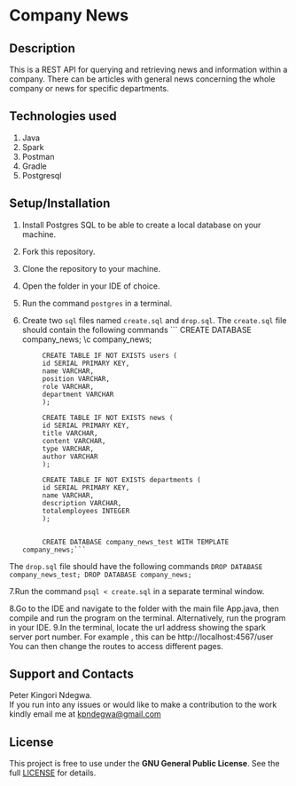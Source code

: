 # Company News
## Description
This is a REST API for querying and retrieving news and information within a company. There can
 be articles with general news concerning the whole company or news for specific departments.
## Technologies used
1. Java
2. Spark
3. Postman
4. Gradle
5. Postgresql

## Setup/Installation
1. Install Postgres SQL to be able to create a local database on your machine.
2. Fork this repository.
3. Clone the repository to your machine.
4. Open the folder in your IDE of choice.
5. Run the command `postgres` in a terminal.
6. Create two `sql` files named `create.sql` and `drop.sql`. The `create.sql` file should contain
 the following commands
        ``` CREATE DATABASE company_news;
            \c company_news;
            
            CREATE TABLE IF NOT EXISTS users (
            id SERIAL PRIMARY KEY,
            name VARCHAR,
            position VARCHAR,
            role VARCHAR,
            department VARCHAR
            );
            
            CREATE TABLE IF NOT EXISTS news (
            id SERIAL PRIMARY KEY,
            title VARCHAR,
            content VARCHAR,
            type VARCHAR,
            author VARCHAR
            );
            
            CREATE TABLE IF NOT EXISTS departments (
            id SERIAL PRIMARY KEY,
            name VARCHAR,
            description VARCHAR,
            totalemployees INTEGER
            );
            
            
            CREATE DATABASE company_news_test WITH TEMPLATE company_news;```
            
 The `drop.sql` file should have the following commands
         ```DROP DATABASE company_news_test;
            DROP DATABASE company_news; ``` 
 
 7.Run the command `psql < create.sql` in a separate terminal window.
 
 8.Go to the IDE and navigate to the folder with the main file App.java, then compile and run the
  program on the
  terminal. Alternatively, run the program in your IDE.
 9.In the terminal, locate the url address showing the spark server port number. For example
 , this can be http://localhost:4567/user
 You can then change the routes to access different pages.
  
 ## Support  and Contacts
 Peter Kingori Ndegwa. <br/> If you run into any issues or would like to make a contribution to the
  work kindly email me at kpndegwa@gmail.com
 
 ## License
 This project is free to use under the **GNU General Public License**. See the full [LICENSE](https://choosealicense.com/licenses/gpl-3.0/) for details.